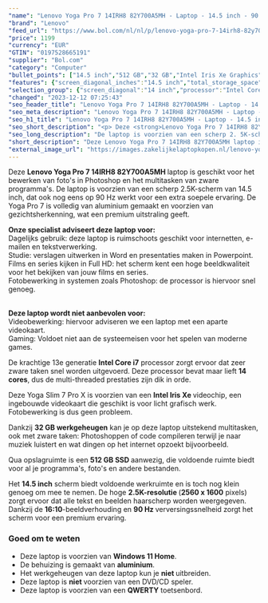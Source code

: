 ```yaml
---
"name": "Lenovo Yoga Pro 7 14IRH8 82Y700A5MH - Laptop - 14.5 inch - 90 Hz"
"brand": "Lenovo"
"feed_url": "https://www.bol.com/nl/nl/p/lenovo-yoga-pro-7-14irh8-82y700a5mh-laptop-14-5-inch-90-hz/9300000151986233"
"price": 1199
"currency": "EUR"
"GTIN": "0197528665191"
"supplier": "Bol.com"
"category": "Computer"
"bullet_points": ["14.5 inch","512 GB","32 GB","Intel Iris Xe Graphics"]
"features": {"screen_diagonal_inches":"14.5 inch","total_storage_space":"512 GB","memory_size":"32 GB","graphics_card":"Intel Iris Xe Graphics"}
"selection_group": {"screen_diagonal":"14 inch","processor":"Intel Core i7","changed_price_past_3_days":false,"product_family":"Yoga"}
"changed": "2023-12-12 07:25:43"
"seo_header_title": "Lenovo Yoga Pro 7 14IRH8 82Y700A5MH - Laptop - 14.5 inch - 90 Hz"
"seo_meta_description": "Lenovo Yoga Pro 7 14IRH8 82Y700A5MH - Laptop - 14.5 inch - 90 Hz"
"seo_h1_title": "Lenovo Yoga Pro 7 14IRH8 82Y700A5MH - Laptop - 14.5 inch - 90 Hz"
"seo_short_description": "<p> Deze <strong>Lenovo Yoga Pro 7 14IRH8 82Y700A5MH </strong>laptop is geschikt voor het bewerken van foto's in Photoshop en het multitasken van zware programma's."
"seo_long_description": "De laptop is voorzien van een scherp 2. 5K-scherm van 14. 5 inch, dat ook nog eens op 90 Hz werkt voor een extra soepele ervaring. De Yoga Pro 7 is volledig van aluminium gemaakt en voorzien van gezichtsherkenning, wat een premium uitstraling geeft. </p> <p> <strong>Onze specialist adviseert deze laptop voor:</strong><br />Dagelijks gebruik: deze laptop is ruimschoots geschikt voor internetten, e-mailen en tekstverwerking. <br />Studie: verslagen uitwerken in Word en presentaties maken in Powerpoint. <br />Films en series kijken in Full HD: het scherm kent een hoge beeldkwaliteit voor het bekijken van jouw films en series. <br />Fotobewerking in systemen zoals Photoshop: de processor is hiervoor snel genoeg. <br /><br /> </p> <p> <strong>Deze laptop wordt niet aanbevolen voor:</strong><br />Videobewerking: hiervoor adviseren we een laptop met een aparte videokaart. <br />Gaming: Voldoet niet aan de systeemeisen voor het spelen van moderne games. </p> <p> De krachtige 13e generatie <strong>Intel Core i7</strong> processor zorgt ervoor dat zeer zware taken snel worden uitgevoerd. Deze processor bevat maar lieft <strong>14 cores</strong>, dus de multi-threaded prestaties zijn dik in orde. </p> <p> Deze Yoga Slim 7 Pro X is voorzien van een <strong>Intel Iris Xe </strong>videochip, een ingebouwde videokaart die geschikt is voor licht grafisch werk. Fotobewerking is dus geen probleem. </p> <p> Dankzij <strong>32 GB werkgeheugen</strong> kan je op deze laptop uitstekend multitasken, ook met zware taken: Photoshoppen of code compileren terwijl je naar muziek luistert en wat dingen op het internet opzoekt bijvoorbeeld. </p> <p> Qua opslagruimte is een <strong>512 GB SSD </strong>aanwezig, die voldoende ruimte biedt voor al je programma's, foto's en andere bestanden. </p> <p> Het <strong>14. 5 inch</strong> scherm biedt voldoende werkruimte en is toch nog klein genoeg om mee te nemen. De hoge <strong>2. 5K-resolutie </strong>(<strong>2560 x 1600</strong> pixels) zorgt ervoor dat alle tekst en beelden haarscherp worden weergegeven. Dankzij de <strong>16:10</strong>-beeldverhouding en <strong>9</strong><strong>0 Hz </strong>verversingssnelheid zorgt het scherm voor een premium ervaring. </p> <h3>Goed om te weten</h3> <ul> <li>Deze laptop is voorzien van <strong>Windows 11 Home</strong>. </li> <li>De behuizing is gemaakt van <strong>aluminium</strong>. </li> <li>Het werkgeheugen van deze laptop kun je <strong>niet </strong>uitbreiden. </li> <li>Deze laptop is <strong>niet </strong>voorzien van een DVD/CD speler. </li> <li>Deze laptop is voorzien van een <strong>QWERTY</strong> toetsenbord. </li> </ul>"
"short_description": "Deze Lenovo Yoga Pro 7 14IRH8 82Y700A5MH laptop is geschikt voor het bewerken van foto's in Photoshop en het multitasken van zware programma's. De laptop is voorzien van een scherp 2.5K-scherm van 14.5 inch, dat ook nog eens op 90 Hz werkt voor een extra soepele ervaring. De Yoga Pro 7 is volledig van aluminium gemaakt en voorzien van gezichtsherkenning, wat een premium uitstraling geeft. Onze specialist adviseert deze laptop voor: Dagelijks gebruik: deze laptop is ruimschoots geschikt voor internetten, e-mailen en tekstverwerking. Studie: verslagen uitwerken in Word en presentaties maken in Powerpoint. Films en series kijken in Full HD: het scherm kent een hoge beeldkwaliteit voor het bekijken van jouw films en series. Fotobewerking in systemen zoals Photoshop: de processor is hiervoor snel genoeg. Deze laptop wordt niet aanbevolen voor: Videobewerking: hiervoor adviseren we een laptop met een aparte videokaart. Gaming: Voldoet niet aan de systeemeisen voor het spelen van moderne games. De krachtige 13e generatie Intel Core i7 processor zorgt ervoor dat zeer zware taken snel worden uitgevoerd. Deze processor bevat maar lieft 14 cores, dus de multi-threaded prestaties zijn dik in orde. Deze Yoga Slim 7 Pro X is voorzien van een Intel Iris Xe videochip, een ingebouwde videokaart die geschikt is voor licht grafisch werk. Fotobewerking is dus geen probleem. Dankzij 32 GB werkgeheugen kan je op deze laptop uitstekend multitasken, ook met zware taken: Photoshoppen of code compileren terwijl je naar muziek luistert en wat dingen op het internet opzoekt bijvoorbeeld. Qua opslagruimte is een 512 GB SSD aanwezig, die voldoende ruimte biedt voor al je programma's, foto's en andere bestanden. Het 14.5 inch scherm biedt voldoende werkruimte en is toch nog klein genoeg om mee te nemen. De hoge 2.5K-resolutie (2560 x 1600 pixels) zorgt ervoor dat alle tekst en beelden haarscherp worden weergegeven. Dankzij de 16:10-beeldverhouding en 90 Hz verversingssnelheid zorgt het scherm voor een premium ervaring. Goed om te weten Deze laptop is voorzien van Windows 11 Home. De behuizing is gemaakt van aluminium. Het werkgeheugen van deze laptop kun je niet uitbreiden. Deze laptop is niet voorzien van een DVD/CD speler. Deze laptop is voorzien van een QWERTY toetsenbord."
"external_image_url": "https://images.zakelijkelaptopkopen.nl/lenovo-yoga-pro-7-14irh8-82y700a5mh-laptop-14-5-inch-90-hz.webp"
---
```


<p> Deze <strong>Lenovo Yoga Pro 7 14IRH8 82Y700A5MH </strong>laptop is geschikt voor het bewerken van foto's in Photoshop en het multitasken van zware programma's. De laptop is voorzien van een scherp 2.5K-scherm van 14.5 inch, dat ook nog eens op 90 Hz werkt voor een extra soepele ervaring. De Yoga Pro 7 is volledig van aluminium gemaakt en voorzien van gezichtsherkenning, wat een premium uitstraling geeft. </p> <p> <strong>Onze specialist adviseert deze laptop voor:</strong><br />Dagelijks gebruik: deze laptop is ruimschoots geschikt voor internetten, e-mailen en tekstverwerking.<br />Studie: verslagen uitwerken in Word en presentaties maken in Powerpoint.<br />Films en series kijken in Full HD: het scherm kent een hoge beeldkwaliteit voor het bekijken van jouw films en series.<br />Fotobewerking in systemen zoals Photoshop: de processor is hiervoor snel genoeg.<br /><br /> </p> <p> <strong>Deze laptop wordt niet aanbevolen voor:</strong><br />Videobewerking: hiervoor adviseren we een laptop met een aparte videokaart.<br />Gaming: Voldoet niet aan de systeemeisen voor het spelen van moderne games. </p> <p> De krachtige 13e generatie <strong>Intel Core i7</strong> processor zorgt ervoor dat zeer zware taken snel worden uitgevoerd. Deze processor bevat maar lieft <strong>14 cores</strong>, dus de multi-threaded prestaties zijn dik in orde. </p> <p> Deze Yoga Slim 7 Pro X is voorzien van een <strong>Intel Iris Xe </strong>videochip, een ingebouwde videokaart die geschikt is voor licht grafisch werk. Fotobewerking is dus geen probleem. </p> <p> Dankzij <strong>32 GB werkgeheugen</strong> kan je op deze laptop uitstekend multitasken, ook met zware taken: Photoshoppen of code compileren terwijl je naar muziek luistert en wat dingen op het internet opzoekt bijvoorbeeld. </p> <p> Qua opslagruimte is een <strong>512 GB SSD </strong>aanwezig, die voldoende ruimte biedt voor al je programma's, foto's en andere bestanden. </p> <p> Het <strong>14.5 inch</strong> scherm biedt voldoende werkruimte en is toch nog klein genoeg om mee te nemen. De hoge <strong>2.5K-resolutie </strong>(<strong>2560 x 1600</strong> pixels) zorgt ervoor dat alle tekst en beelden haarscherp worden weergegeven. Dankzij de <strong>16:10</strong>-beeldverhouding en <strong>9</strong><strong>0 Hz </strong>verversingssnelheid zorgt het scherm voor een premium ervaring. </p> <h3>Goed om te weten</h3> <ul> <li>Deze laptop is voorzien van <strong>Windows 11 Home</strong>.</li> <li>De behuizing is gemaakt van <strong>aluminium</strong>.</li> <li>Het werkgeheugen van deze laptop kun je <strong>niet </strong>uitbreiden.</li> <li>Deze laptop is <strong>niet </strong>voorzien van een DVD/CD speler.</li> <li>Deze laptop is voorzien van een <strong>QWERTY</strong> toetsenbord.</li> </ul>